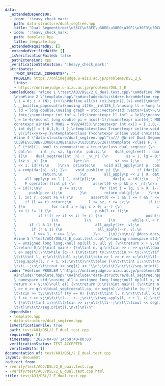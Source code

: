 ```yaml
---
data:
  _extendedDependsOn:
  - icon: ':heavy_check_mark:'
    path: data-structure/dual_segtree.hpp
    title: "Dual Segmenttree(\u53CC\u5BFE\u30BB\u30B0\u30E1\u30F3\u30C8\u6728)"
  - icon: ':heavy_check_mark:'
    path: template.hpp
    title: template.hpp
  _extendedRequiredBy: []
  _extendedVerifiedWith: []
  _isVerificationFailed: false
  _pathExtension: cpp
  _verificationStatusIcon: ':heavy_check_mark:'
  attributes:
    '*NOT_SPECIAL_COMMENTS*': ''
    PROBLEM: https://onlinejudge.u-aizu.ac.jp/problems/DSL_2_E
    links:
    - https://onlinejudge.u-aizu.ac.jp/problems/DSL_2_E
  bundledCode: "#line 1 \"test/AOJ/DSL/2_E_dual.test.cpp\"\n#define PROBLEM \"https://onlinejudge.u-aizu.ac.jp/problems/DSL_2_E\"\
    \n\n#line 2 \"template.hpp\"\n#include<bits/stdc++.h>\n#define rep(i, N) for (int\
    \ i = 0; i < (N); i++)\n#define all(x) (x).begin(),(x).end()\n#define popcount(x)\
    \ __builtin_popcount(x)\nusing i128=__int128_t;\nusing ll = long long;\nusing\
    \ ld = long double;\nusing graph = std::vector<std::vector<int>>;\nusing P = std::pair<int,\
    \ int>;\nconstexpr int inf = 1e9;\nconstexpr ll infl = 1e18;\nconstexpr ld eps\
    \ = 1e-6;\nconst long double pi = acos(-1);\nconstexpr uint64_t MOD = 1e9 + 7;\n\
    constexpr uint64_t MOD2 = 998244353;\nconstexpr int dx[] = { 1,0,-1,0 };\nconstexpr\
    \ int dy[] = { 0,1,0,-1 };\ntemplate<class T>constexpr inline void chmax(T&x,T\
    \ y){if(x<y)x=y;}\ntemplate<class T>constexpr inline void chmin(T&x,T y){if(x>y)x=y;}\n\
    #line 4 \"data-structure/dual_segtree.hpp\"\n/// @brief Dual Segmenttree(\u53CC\
    \u5BFE\u30BB\u30B0\u30E1\u30F3\u30C8\u6728)\ntemplate <class F, F (*comp)(F, F),\
    \ F (*id)(), bool is_commutative = true>\nclass dual_segtree {\n    std::vector<F>\
    \ dat;\n    int _n, sz, lg;\n\n  public:\n    dual_segtree() : dual_segtree(0)\
    \ {}\n    dual_segtree(int _n) : _n(_n) {\n        sz = 1, lg = 0;\n        while\
    \ (sz < _n) {\n            lg++;\n            sz <<= 1;\n        }\n        dat.assign(sz\
    \ << 1, id());\n    }\n\n  private:\n    void all_apply(int p, const F& v) { dat[p]\
    \ = comp(dat[p], v); }\n    void push(int p) {\n        if (dat[p] == id()) {\n\
    \            return;\n        }\n        all_apply(p << 1 | 0, dat[p]);\n    \
    \    all_apply(p << 1 | 1, dat[p]);\n        dat[p] = id();\n    }\n\n  public:\n\
    \    F operator[](int p) {\n        assert(0 <= p && p < _n);\n\n        F res\
    \ = id();\n\n        p += sz;\n        for (int i = lg; i > 0; i--) {\n      \
    \      push(p >> i);\n        }\n        return dat[p];\n    }\n\n    void apply(int\
    \ l, int r, const F& v) {\n        assert(0 <= l && l <= r && r <= _n);\n    \
    \    if (l == r) return;\n        l += sz, r += sz;\n        if (is_commutative)\
    \ {\n            for (int i = lg; i > 0; i--) {\n                if (((l >> i)\
    \ << i) != l) {\n                    push(l >> i);\n                }\n      \
    \          if (((r >> i) << i) != r) {\n                    push((r - 1) >> i);\n\
    \                }\n            }\n        }\n        while (l < r) {\n      \
    \      if (l & 1) {\n                all_apply(l++, v);\n            }\n     \
    \       if (r & 1) {\n                all_apply(--r, v);\n            }\n    \
    \        l >>= 1, r >>= 1;\n        }\n    }\n};\n\n/// @docs docs/data-structure/dual_segtree.md\n\
    #line 5 \"test/AOJ/DSL/2_E_dual.test.cpp\"\n\nusing namespace std;\nusing ull\
    \ = unsigned long long;\null op(ull x, ull y) {\n\treturn x + y;\n}\null e() {\n\
    \treturn 0;\n}\nint main() {\n\tint n, q;\n\tcin >> n >> q;\n\tdual_segtree<ull,op,\
    \ e> seg(n);\n\twhile (q--) {\n\t\tint ty;\n\t\tcin >> ty;\n\t\tif (ty == 0) {\n\
    \t\t\tint l, r;\n\t\t\tull x;\n\t\t\tcin >> l >> r >> x;\n\t\t\tl--, r--;\n\t\t\
    \tseg.apply(l, r + 1, x);\n\t\t}\n\t\telse {\n\t\t\tint i;\n\t\t\tcin >> i;\n\t\
    \t\ti--;\n\t\t\tcout << seg[i] << '\\n';\n\t\t}\n\t\t//seg.print();\n\t}\n}\n"
  code: "#define PROBLEM \"https://onlinejudge.u-aizu.ac.jp/problems/DSL_2_E\"\n\n\
    #include\"template.hpp\"\n#include\"data-structure/dual_segtree.hpp\"\n\nusing\
    \ namespace std;\nusing ull = unsigned long long;\null op(ull x, ull y) {\n\t\
    return x + y;\n}\null e() {\n\treturn 0;\n}\nint main() {\n\tint n, q;\n\tcin\
    \ >> n >> q;\n\tdual_segtree<ull,op, e> seg(n);\n\twhile (q--) {\n\t\tint ty;\n\
    \t\tcin >> ty;\n\t\tif (ty == 0) {\n\t\t\tint l, r;\n\t\t\tull x;\n\t\t\tcin >>\
    \ l >> r >> x;\n\t\t\tl--, r--;\n\t\t\tseg.apply(l, r + 1, x);\n\t\t}\n\t\telse\
    \ {\n\t\t\tint i;\n\t\t\tcin >> i;\n\t\t\ti--;\n\t\t\tcout << seg[i] << '\\n';\n\
    \t\t}\n\t\t//seg.print();\n\t}\n}\n"
  dependsOn:
  - template.hpp
  - data-structure/dual_segtree.hpp
  isVerificationFile: true
  path: test/AOJ/DSL/2_E_dual.test.cpp
  requiredBy: []
  timestamp: '2023-04-07 14:59:40+00:00'
  verificationStatus: TEST_ACCEPTED
  verifiedWith: []
documentation_of: test/AOJ/DSL/2_E_dual.test.cpp
layout: document
redirect_from:
- /verify/test/AOJ/DSL/2_E_dual.test.cpp
- /verify/test/AOJ/DSL/2_E_dual.test.cpp.html
title: test/AOJ/DSL/2_E_dual.test.cpp
---
```

